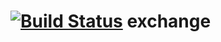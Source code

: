 [![Build Status](https://travis-ci.org/pengliaoye/exchange.svg?branch=master)](https://travis-ci.org/pengliaoye/exchange)
exchange
========